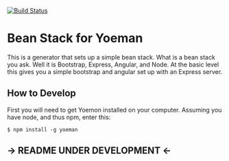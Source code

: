 [![Build Status](https://travis-ci.org/mattludwigs/generator-bean-stack.svg?branch=master)](https://travis-ci.org/mattludwigs/generator-bean-stack)

# Bean Stack for Yoeman

This is a generator that sets up a simple bean stack. What is a bean stack you ask. Well it is Bootstrap, Express, Angular, and Node. At the basic level this gives you a simple bootstrap and angular set up with an Express server.

## How to Develop

First you will need to get Yoemon installed on your computer. Assuming you have node, and thus npm, enter this:

```
$ npm install -g yoeman
```

## -> README UNDER DEVELOPMENT <-